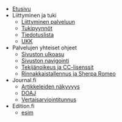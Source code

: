 <!-- docs/_sidebar.md -->

- [Etusivu](/ "TSV:n avoimen julkaisemisen palveluiden ohjeet")
- Liittyminen ja tuki
    - [Liittyminen palveluun](yleiset/liittyminen.md)
    - [Tukipyynnöt](yleiset/tukipyynnot.md)
    - [Tiedotuslista](yleiset/tiedotuslista.md)
    - [UKK](https://tuki.tsv.fi/kb/faq.php?cid=1)    
- Palvelujen yhteiset ohjeet
    - [Sivuston ulkoasu](yleiset/ulkoasu.md)
    - [Sivuston navigointi](yleiset/navigointi.md)
    - [Tekijänoikeus ja CC-lisenssit](yleiset/tekijanoikeus-ja-lisenssit.md)
    - [Rinnakkaistallennus ja Sherpa Romeo](yleiset/rinnakkaistallennus.md)
- Journal.fi
    - [Artikkeleiden näkyvyys](journal-fi/artikkeleiden-nakyvyys.md)
    - [DOAJ](journal-fi/doaj.md)
    - [Vertaisarviointitunnus](journal-fi/vertaisarviointitunnus.md)
- Edition.fi
    - [esim](edition-fi/esim.md)
